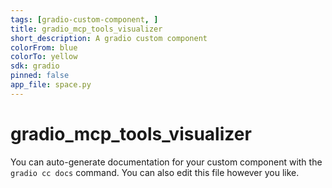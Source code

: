 ```yaml
---
tags: [gradio-custom-component, ]
title: gradio_mcp_tools_visualizer
short_description: A gradio custom component
colorFrom: blue
colorTo: yellow
sdk: gradio
pinned: false
app_file: space.py
---
```


# gradio_mcp_tools_visualizer

You can auto-generate documentation for your custom component with the `gradio cc docs` command.
You can also edit this file however you like.
